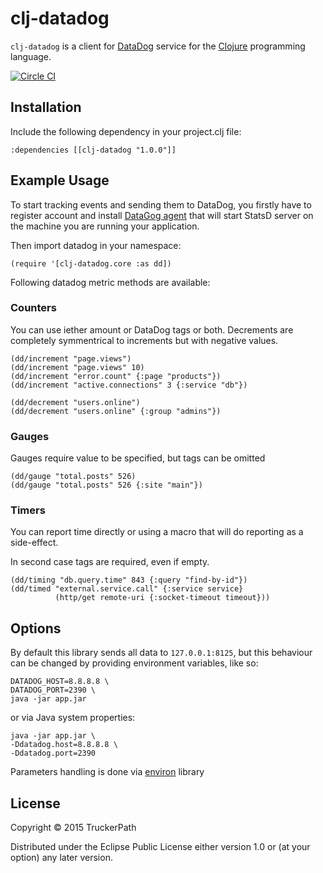 # clj-datadog

`clj-datadog` is a client for [DataDog](https://www.datadoghq.com) service
for the [Clojure](http://clojure.org) programming language.

[![Circle CI](https://circleci.com/gh/truckerpathteam/clj-datadog.svg?style=shield)](https://circleci.com/gh/truckerpathteam/clj-datadog)

## Installation

Include the following dependency in your project.clj file:

    :dependencies [[clj-datadog "1.0.0"]]


## Example Usage

To start tracking events and sending them to DataDog, you firstly have
to register account and install
[DataGog agent](http://docs.datadoghq.com/guides/basic_agent_usage/)
that will start StatsD server on the machine you are running your
application.

Then import datadog in your namespace:

    (require '[clj-datadog.core :as dd])

Following datadog metric methods are available:

### Counters

You can use iether amount or DataDog tags or both.
Decrements are completely symmentrical to increments but
with negative values.


    (dd/increment "page.views")
    (dd/increment "page.views" 10)
    (dd/increment "error.count" {:page "products"})
    (dd/increment "active.connections" 3 {:service "db"})

    (dd/decrement "users.online")
    (dd/decrement "users.online" {:group "admins"})

### Gauges

Gauges require value to be specified, but tags can be omitted

    (dd/gauge "total.posts" 526)
    (dd/gauge "total.posts" 526 {:site "main"})

### Timers

You can report time directly or using a macro that
will do reporting as a side-effect.

In second case tags are required, even if empty.

    (dd/timing "db.query.time" 843 {:query "find-by-id"})
    (dd/timed "external.service.call" {:service service}
              (http/get remote-uri {:socket-timeout timeout}))


## Options

By default this library sends all data to `127.0.0.1:8125`, but
this behaviour can be changed by providing environment variables,
like so:

    DATADOG_HOST=8.8.8.8 \
    DATADOG_PORT=2390 \
    java -jar app.jar

or via Java system properties:

    java -jar app.jar \
    -Ddatadog.host=8.8.8.8 \
    -Ddatadog.port=2390

Parameters handling is done via [environ](https://github.com/weavejester/environ) library

## License

Copyright © 2015 TruckerPath

Distributed under the Eclipse Public License either version 1.0 or (at
your option) any later version.
